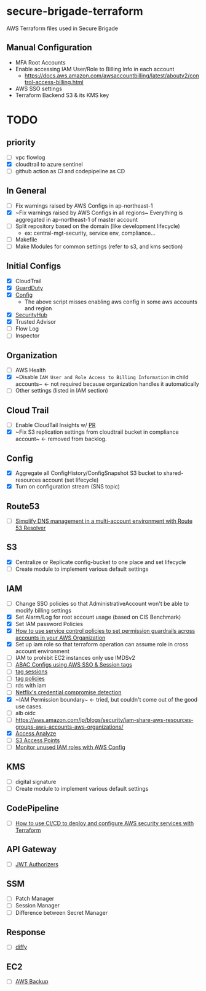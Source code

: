 # secure-brigade-terraform
AWS Terraform files used in Secure Brigade

## Manual Configuration
 * MFA Root Accounts
 * Enable accessing IAM User/Role to Billing Info in each account
   * https://docs.aws.amazon.com/awsaccountbilling/latest/aboutv2/control-access-billing.html
 * AWS SSO settings
 * Terraform Backend S3 & its KMS key

# TODO
## priority
* [ ] vpc flowlog
* [x] cloudtrail to azure sentinel
* [ ] github action as CI and codepipeline as CD

## In General
 * [ ] Fix warnings raised by AWS Configs in ap-northeast-1
 * [x] ~Fix warnings raised by AWS Configs in all regions~ Everything is aggregated in ap-northeast-1 of master account
 * [ ] Split repository based on the domain (like development lifecycle)
    * ex: central-mgt-security, service env, compliance...
 * [ ] Makefile
 * [ ] Make Modules for common settings (refer to s3, and kms section)

## Initial Configs
 * [x] CloudTrail
 * [x] [GuardDuty](https://github.com/aws-samples/amazon-guardduty-multiaccount-scripts)
 * [x] [Config](https://github.com/awslabs/aws-securityhub-multiaccount-scripts)
    * The above script misses enabling aws config in some aws accounts and region 
 * [x] [SecurityHub](https://github.com/awslabs/aws-securityhub-multiaccount-scripts) 
 * [x] Trusted Advisor
 * [ ] Flow Log
 * [ ] Inspector

## Organization
 * [ ] AWS Health
 * [x] ~Disable `IAM User and Role Access to Billing Information` in child accounts~ <- not required because organization handles it automatically
 * [ ] Other settings (listed in IAM section)

## Cloud Trail
 * [ ] Enable CloudTail Insights w/ [PR](https://github.com/terraform-providers/terraform-provider-aws/issues/10988)
 * [x] ~Fix S3 replication settings from cloudtrail bucket in compliance account~ <- removed from backlog.
 
## Config
 * [x] Aggregate all ConfigHistory/ConfigSnapshot S3 bucket to shared-resources account (set lifecycle)
 * [x] Turn on configuration stream (SNS topic)

## Route53
 * [ ] [Simplify DNS management in a multi-account environment with Route 53 Resolver](https://aws.amazon.com/jp/blogs/security/simplify-dns-management-in-a-multiaccount-environment-with-route-53-resolver/)

## S3
 * [x] Centralize or Replicate config-bucket to one place and set lifecycle
 * [ ] Create module to implement various default settings

## IAM
 * [ ] Change SSO policies so that AdministrativeAccount won't be able to modify billing settings
 * [x] Set Alarm/Log for root account usage (based on CIS Benchmark) 
 * [x] Set IAM password Policies
 * [x] [How to use service control policies to set permission guardrails across accounts in your AWS Organization](https://aws.amazon.com/jp/blogs/security/how-to-use-service-control-policies-to-set-permission-guardrails-across-accounts-in-your-aws-organization/)
 * [x] Set up iam role so that terraform operation can assume role in cross account environment
 * [ ] IAM to prohibit EC2 instances only use IMDSv2
 * [ ] [ABAC Configs using AWS SSO & Session tags](https://aws.amazon.com/jp/blogs/aws/new-for-identity-federation-use-employee-attributes-for-access-control-in-aws/)
 * [ ] [tag sessions](https://aws.amazon.com/jp/blogs/security/rely-employee-attributes-from-corporate-directory-create-fine-grained-permissions-aws/)
 * [ ] [tag policies](https://aws.amazon.com/jp/blogs/aws/new-use-tag-policies-to-manage-tags-across-multiple-aws-accounts/)
 * [ ] rds with iam
 * [ ] [Netflix's credential compromise detection](https://medium.com/netflix-techblog/netflix-cloud-security-detecting-credential-compromise-in-aws-9493d6fd373a)
 * [x] ~IAM Permission boundary~ <- tried, but couldn't come out of the good use cases.
 * [ ] alb oidc
 * [ ] https://aws.amazon.com/jp/blogs/security/iam-share-aws-resources-groups-aws-accounts-aws-organizations/
 * [x] [Access Analyze](https://aws.amazon.com/jp/blogs/aws/identify-unintended-resource-access-with-aws-identity-and-access-management-iam-access-analyzer/?sc_channel=sm&sc_campaign=launch_reInvent&sc_publisher=TWITTER&sc_country=Global&sc_outcome=awareness&trkCampaign=CSI_Q4_2019_Storage_S3_re:Invent-S3-Bucket-Protection-Access-Analyzer_&trk=AWS_reInvent_2019_launch__TWITTER&sc_content=AWS_reInvent_2019_launch_&linkId=78103269)
 * [ ] [S3 Access Points](https://aws.amazon.com/jp/blogs/aws/easily-manage-shared-data-sets-with-amazon-s3-access-points/?sc_channel=sm&sc_campaign=launch_reInvent&sc_publisher=TWITTER&sc_country=re:Invent&sc_outcome=awareness&trk=AWS_reInvent_2019_launch__TWITTER&sc_content=AWS_reInvent_2019_launch_&linkId=78154390)
 * [ ] [Monitor unused IAM roles with AWS Config](https://t.co/CP2z75ahFK?amp=1)

 ## KMS
 * [ ] digital signature
 * [ ] Create module to implement various default settings
 
 ## CodePipeline
 * [ ] [How to use CI/CD to deploy and configure AWS security services with Terraform
](https://aws.amazon.com/jp/blogs/security/how-use-ci-cd-deploy-configure-aws-security-services-terraform/)
 
 ## API Gateway
 * [ ] [JWT Authorizers](https://dev.classmethod.jp/cloud/aws/amazon-api-gateway-jwt-authorizers/?fbclid=IwAR1fB8FChn5Cc8xkYSkhtAnshwmbfW1yF81nQU8yZUFDEB8u3F2bPZBjDig)
 
 ## SSM
 * [ ] Patch Manager
 * [ ] Session Manager
 * [ ] Difference between Secret Manager
 
 ## Response 
 * [ ] [diffy](https://medium.com/netflix-techblog/netflix-sirt-releases-diffy-a-differencing-engine-for-digital-forensics-in-the-cloud-37b71abd2698)
  
  ## EC2 
 * [ ] [AWS Backup](https://aws.amazon.com/jp/about-aws/whats-new/2020/01/aws-backup-adds-support-amazon-elastic-cloud-compute-instance-backup/?fbclid=IwAR1ljl7_l5oq5GL_6ZNEVub7fyEZQigdl7UwzYOs9sEwRNOdU08RTK4B0zs)

